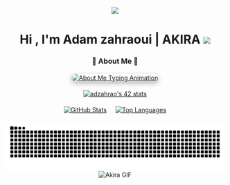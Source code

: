 <div align="center">
<p align="center" ><img  src = "https://github.com/7oSkaaa/7oSkaaa/blob/main/Images/about_me.gif?raw=true" width = 100px></p>
<h1 align="center"><b>Hi , I'm Adam zahraoui | AKIRA </b><img src="https://media.giphy.com/media/hvRJCLFzcasrR4ia7z/giphy.gif" width="35"></h1>
<!-- Main Typing Animation -->

### 🌟 About Me 🌟
<p align="center" style="margin-top:20px; margin-bottom:20px;">
  <a href="https://github.com/DenverCoder1/readme-typing-svg">
    <img src="https://readme-typing-svg.herokuapp.com?font=Courier+New&size=22&duration=4000&pause=500&color=7FFFD4&width=700&height=120&center=true&lines=Salamo+3alaykom+wa+rahmato+Allah+🌸;I+am+Adam+Zahraoui+(AKIRA);Passionate+about+C+Programming+and+System+Development;Computer+Science+Student;Full+Stack+Developer+in+progress;Active+Learner+and+Researcher;Always+curious+to+learn+more;Motorcycle+Enthusiast+🏍️;Sports+and+Learning+are+my+Passions" alt="About Me Typing Animation" style="border-radius:10px; box-shadow:0px 4px 12px rgba(0,0,0,0.3);"/>
  </a>
</p>



<a href="https://github.com/oakoudad/badge42"><img src="https://badge.mediaplus.ma/greenbinary/adzahrao" alt="adzahrao's 42 stats" /></a>

<p align="center" style="display:flex; justify-content:center; align-items:flex-start; gap:20px; flex-wrap:wrap; margin-top:20px; margin-bottom:20px;">

  <!-- Neon GitHub Stats -->
  <a href="https://github.com/adamzahraoui" target="_blank">
    <img src="https://github-readme-stats.vercel.app/api?username=adamzahraoui&show_icons=true&theme=radical&hide_border=false&border_radius=20&title_color=00FFFF&icon_color=FF69B4&text_color=FFFFFF&bg_color=1B1F23" alt="GitHub Stats" width="320"/>
  </a>

  <!-- Neon Top Languages -->
  <a href="https://github.com/adamzahraoui" target="_blank">
    <img src="https://github-readme-stats.vercel.app/api/top-langs/?username=adamzahraoui&layout=compact&theme=radical&hide_border=false&border_radius=20&title_color=00FFFF&text_color=FFFFFF&bg_color=1B1F23" alt="Top Languages" width="320"/>
  </a>

</p>


<picture>
  <source media="(prefers-color-scheme: dark)" srcset="https://raw.githubusercontent.com/huiishan99/huiishan99/output/github-contribution-grid-snake-dark.svg">
  <source media="(prefers-color-scheme: light)" srcset="https://raw.githubusercontent.com/huiishan99/huiishan99/output/github-contribution-grid-snake.svg">
  <img alt="github contribution grid snake animation" src="https://raw.githubusercontent.com/huiishan99/huiishan99/output/github-contribution-grid-snake.svg">
</picture>
<div align="center">
  <img src="https://i.giphy.com/media/v1.Y2lkPTc5MGI3NjExbnJxcXRyY3lpb2IxNHA4dG5pdHRlaTdpZ3c0NjhqNHJvanc5aTM2aiZlcD12MV9pbnRlcm5hbF9naWZfYnlfaWQmY3Q9cw/fwtkGJJ4UM3BsiU4Rs/giphy.gif" alt="Akira GIF" width="350">
</div>
